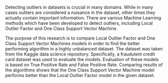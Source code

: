 Detecting outliers in datasets is crucial in many domains. While in many cases outliers are considered a nuisance in the dataset, other times they actually contain important information. There are various
Machine Learning methods which have been developed to detect outliers, including Local Outlier Factor and One Class Support Vector Machine.

The purpose of this research is to compare Local Outlier Factor and One Class Support Vector Machines models in order to find the better performing algorithm in a highly unbalanced dataset. The dataset was taken from the Kaggle data science repository. Specifically, a fraudulent credit card dataset was used to evaluate the models.
Evaluation of these models is based on True Positive Rate and False Positive Rate. Comparing results of the algorithms shows that the One Class Support Vector Machine model performs better than the Local Outlier Factor model in the given dataset.
